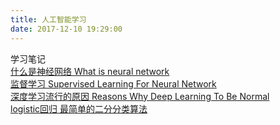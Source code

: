 ```yaml
---
title: 人工智能学习
date: 2017-12-10 19:29:00
---
```


<script type="text/javascript" src="../scripts/loadListCss.js" defer="defer"></script>

<div class="container 2017">
  <div class="header"><i class="icon-bookmark"></i>学习笔记</div>
  <div class="content">
    <div class="link-item">
      <a href="posts/what_is_neural_network.html" target="_blank">
        <span class="title">什么是神经网络</span>
        <span class="des">What is neural network</span>
      </a>
    </div>
    <div class="link-item">
      <a href="posts/supervised-learning-for-neural-network.html" target="_blank">
        <span class="title">监督学习</span>
        <span class="des">Supervised Learning For Neural Network</span>
      </a>
    </div>
    <div class="link-item">
      <a href="posts/reasons_why_deep_learning_to_be_normal.html" target="_blank">
        <span class="title">深度学习流行的原因</span>
        <span class="des">Reasons Why Deep Learning To Be Normal</span>
      </a>
    </div>
    <div class="link-item">
      <a href="posts/logistic.html" target="_blank">
        <span class="title">logistic回归</span>
        <span class="des">最简单的二分分类算法</span>
      </a>
    </div>
  </div>
</div>
